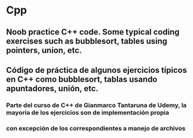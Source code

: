 # Cpp
## Noob practice C++ code. Some typical coding exercises such as bubblesort, tables using pointers, union, etc.
## Código de práctica de algunos ejercicios típicos en C++ como bubblesort, tablas usando apuntadores, unión, etc.
### Parte del curso de C++ de Gianmarco Tantaruna de Udemy, la mayoría de los ejercicios son de implementación propia
### con excepción de los correspondientes a manejo de archivos